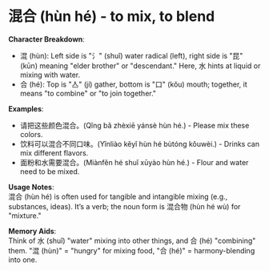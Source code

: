 # **混合 (hùn hé) - to mix, to blend**

**Character Breakdown**:  
- 混 (hùn): Left side is "氵" (shuǐ) water radical (left), right side is "昆" (kūn) meaning "elder brother" or "descendant." Here, 水 hints at liquid or mixing with water.  
- 合 (hé): Top is "亼" (jí) gather, bottom is "口" (kǒu) mouth; together, it means "to combine" or "to join together."

**Examples**:  
- 请把这些颜色混合。(Qǐng bǎ zhèxiē yánsè hùn hé.) - Please mix these colors.  
- 饮料可以混合不同口味。(Yǐnliào kěyǐ hùn hé bùtóng kǒuwèi.) - Drinks can mix different flavors.  
- 面粉和水需要混合。(Miànfěn hé shuǐ xūyào hùn hé.) - Flour and water need to be mixed.

**Usage Notes**:  
混合 (hùn hé) is often used for tangible and intangible mixing (e.g., substances, ideas). It’s a verb; the noun form is 混合物 (hùn hé wù) for "mixture."

**Memory Aids**:  
Think of 水 (shuǐ) "water" mixing into other things, and 合 (hé) "combining" them. "混 (hùn)" = "hungry" for mixing food, "合 (hé)" = harmony-blending into one.